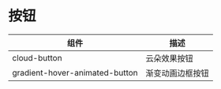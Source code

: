 # 按钮

| 组件 | 描述 |
| --- | --- |
| cloud-button | 云朵效果按钮 |
| gradient-hover-animated-button | 渐变动画边框按钮 |
